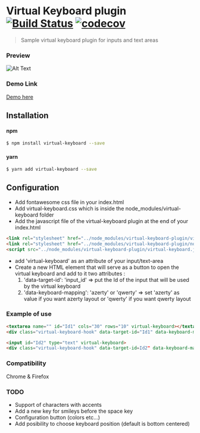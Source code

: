 # Virtual Keyboard plugin [![Build Status](https://travis-ci.org/stephen31/virtual-keyboard-plugin.svg?branch=master)](https://travis-ci.org/stephen31/virtual-keyboard-plugin) [![codecov](https://codecov.io/gh/stephen31/virtual-keyboard-plugin/branch/master/graph/badge.svg)](https://codecov.io/gh/stephen31/virtual-keyboard-plugin)

> Sample virtual keyboard plugin for inputs and text areas

### Preview 

![Alt Text](https://media.giphy.com/media/3osBLcxrlQ9ZO3Mf6w/giphy.gif)

### Demo Link

[Demo here](https://stephen31.github.io/virtual-keyboard-plugin/public/)

## Installation

#### npm

```bash
$ npm install virtual-keyboard --save
```

#### yarn
```bash
$ yarn add virtual-keyboard --save
```

## Configuration
* Add fontawesome css file in your index.html  
* Add virtual-keyboard.css which is inside the node_modules/virtual-keyboard folder
* Add the javascript file of the virtual-keyboard plugin at the end of your index.html

```html
<link rel="stylesheet" href="../node_modules/virtual-keyboard-plugin/virtual-keyboard.css">
<link rel="stylesheet" href="../node_modules/virtual-keyboard-plugin/node_modules/font-awesome/css/font-awesome.min.css">
<script src="../node_modules/virtual-keyboard-plugin/virtual-keyboard.js""></script>
```
* add 'virtual-keyboard' as an attribute of your input/text-area
* Create a new HTML element that will serve as a button to open the virtual keyboard and add to it two attributes :
  1. 'data-target-id': 'input_id'   => put the Id of the input that will be used by the virtual keyboard
  2. 'data-keyboard-mapping': 'azerty' or 'qwerty'  => set 'azerty' as value if you want azerty layout or 'qwerty' if you want qwerty layout

 ### Example of use
```html
<textarea name="" id="Id1" cols="30" rows="10" virtual-keyboard></textarea>
<div class="virtual-keyboard-hook" data-target-id="Id1" data-keyboard-mapping="qwerty"><i class="fa fa-keyboard-o" aria-hidden="true"></i></div>
```
```html
<input id="Id2" type="text" virtual-keyboard>
<div class="virtual-keyboard-hook" data-target-id=Id2" data-keyboard-mapping="azerty"><i class="fa fa-keyboard-o" aria-hidden="true"></i></div>
````
### Compatibility

 Chrome & Firefox
### TODO

* Support of characters with accents
* Add a new key for smileys before the space key
* Configuration button (colors etc...)
* Add posibility to choose keyboard position (default is bottom centered)
